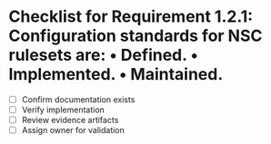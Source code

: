 # Checklist for Requirement 1.2.1: Configuration standards for NSC rulesets are: • Defined. • Implemented. • Maintained.

- [ ] Confirm documentation exists
- [ ] Verify implementation
- [ ] Review evidence artifacts
- [ ] Assign owner for validation
